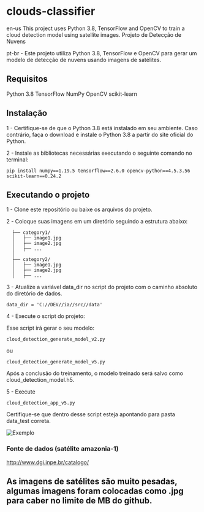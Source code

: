 # clouds-classifier
en-us This project uses Python 3.8, TensorFlow and OpenCV to train a cloud detection model using satellite images.
Projeto de Detecção de Nuvens

pt-br - Este projeto utiliza Python 3.8, TensorFlow e OpenCV para gerar um modelo de detecção de nuvens usando imagens de satélites.

## Requisitos
Python 3.8
TensorFlow
NumPy
OpenCV
scikit-learn

## Instalação
1 - Certifique-se de que o Python 3.8 está instalado em seu ambiente. Caso contrário, faça o download e instale o Python 3.8 a partir do site oficial do Python.

2 - Instale as bibliotecas necessárias executando o seguinte comando no terminal:

```pip install numpy==1.19.5 tensorflow==2.6.0 opencv-python==4.5.3.56 scikit-learn==0.24.2```

## Executando o projeto

1 - Clone este repositório ou baixe os arquivos do projeto.

2 - Coloque suas imagens em um diretório seguindo a estrutura abaixo:

```data/
  ├── category1/
  │   ├── image1.jpg
  │   ├── image2.jpg
  │   ├── ...
  │
  ├── category2/
  │   ├── image1.jpg
  │   ├── image2.jpg
  │   ├── ...
```

3 - Atualize a variável data_dir no script do projeto com o caminho absoluto do diretório de dados.

```data_dir = 'C://DEV//ia//src//data'```

4 - Execute o script do projeto:

Esse script irá gerar o seu modelo:

``` cloud_detection_generate_model_v2.py ```

ou

``` cloud_detection_generate_model_v5.py ```

Após a conclusão do treinamento, o modelo treinado será salvo como cloud_detection_model.h5.



5 - Execute 

``` cloud_detection_app_v5.py ```

Certifique-se que dentro desse script esteja apontando para pasta data_test correta.

![Exemplo](ia/images/Screenshot_1.jpg)

### Fonte de dados (satélite amazonia-1)

http://www.dgi.inpe.br/catalogo/

## As imagens de satélites são muito pesadas, algumas imagens foram colocadas como .jpg para caber no limite de MB do github.
